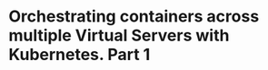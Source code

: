 Orchestrating containers across multiple Virtual Servers with Kubernetes. Part 1
================================================================================

